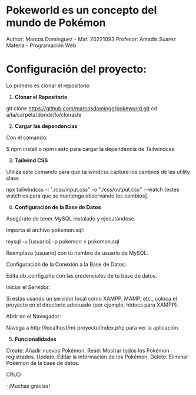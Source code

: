# Pokeworld es un concepto del mundo de Pokémon

Author: Marcos Dominguez - Mat. 20221093
Profesor: Amadis Suarez
Materia - Programación Web

# Configuración del proyecto:

Lo primero es clonar el repositorio

1. **Clonar el Repositorio**

git clone https://github.com/marcosdomingg/pokeworld.git
cd a/la/carpeta/donde/lo/clonaste

2. **Cargar las dependencias**

Con el comando:

$ npm install o npm i esto para cargar la dependencia de Tailwindcss

3. **Tailwind CSS**

Utiliza este comando para que tailwindcss capture los cambios de las utility class

npx tailwindcss -i "./css/input.css" -o "./css/output.css" --watch [estes watch es para que se mantenga observando los cambios].

4. **Configuración de la Base de Datos**

Asegúrate de tener MySQL instalado y ejecutándose.

Importa el archivo pokemon.sql:

mysql -u [usuario] -p pokemon < pokemon.sql

Reemplaza [usuario] con tu nombre de usuario de MySQL.

Configuración de la Conexión a la Base de Datos:

Edita db_config.php con las credenciales de tu base de datos.

Iniciar el Servidor:

Si estás usando un servidor local como XAMPP, MAMP, etc., coloca el proyecto en el directorio adecuado (por ejemplo, htdocs para XAMPP).

Abrir en el Navegador:

Navega a http://localhost/mi-proyecto/index.php para ver la aplicación.

5. **Funcionalidades**

Create: Añadir nuevos Pokémon.
Read: Mostrar todos los Pokémon registrados.
Update: Editar la información de los Pokémon.
Delete: Eliminar Pokémon de la base de datos.

CRUD

-¡Muchas gracias!
